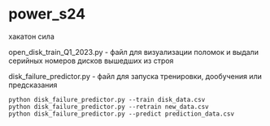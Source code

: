 # power_s24
хакатон сила


open_disk_train_Q1_2023.py - файл для визуализации поломок и выдали серийных номеров дисков вышедших из строя

disk_failure_predictor.py - файл  для запуска тренировки, дообучения или предсказания

    python disk_failure_predictor.py --train disk_data.csv
    python disk_failure_predictor.py --retrain new_data.csv
    python disk_failure_predictor.py --predict prediction_data.csv
